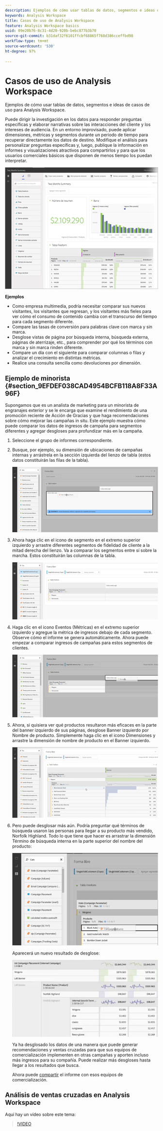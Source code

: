 ```yaml
---
description: Ejemplos de cómo usar tablas de datos, segmentos e ideas de casos de uso para Analysis Workspace.
keywords: Analysis Workspace
title: Casos de uso de Analysis Workspace
feature: Analysis Workspace basics
uuid: 09e20b76-8c31-4d20-920b-bebc877b3b70
source-git-commit: b31daf32f6101ffcbf68865f768d386cceffbd98
workflow-type: tm+mt
source-wordcount: '530'
ht-degree: 97%

---
```



# Casos de uso de Analysis Workspace

Ejemplos de cómo usar tablas de datos, segmentos e ideas de casos de uso para Analysis Workspace.

Puede dirigir la investigación en los datos para responder preguntas específicas y elaborar narrativas sobre las interacciones del cliente y los intereses de audiencia. En un entorno improvisado, puede aplicar dimensiones, métricas y segmentos durante un periodo de tiempo para recuperar directamente los datos de destino. Modifique el análisis para personalizar preguntas específicas y, luego, publique la información en informes y visualizaciones atractivos para compartirlos y para que los usuarios comerciales básicos que disponen de menos tiempo los puedan interpretar.

![](assets/two-months-summary-project.png)

**Ejemplos**

* Como empresa multimedia, podría necesitar comparar sus nuevos visitantes, los visitantes que regresan, y los visitantes más fieles para ver cómo el consumo de contenido cambia con el transcurso del tiempo para cada segmento diferente.
* Compare las tasas de conversión para palabras clave con marca y sin marca.
* Desglose vistas de página por búsqueda interna, búsqueda externa, páginas de aterrizaje, etc., para comprender por qué los términos con marca y sin marca rinden diferente.
* Compare un día con el siguiente para comparar columnas o filas y analizar el crecimiento en distintas métricas.
* Realice una consulta sencilla como devoluciones por dimensión.

## Ejemplo de minorista {#section_9EFDEF038CAD4954BCFB118A8F33A96F}

Supongamos que es un analista de marketing para un minorista de engranajes exterior y se le encarga que examine el rendimiento de una promoción reciente de Acción de Gracias y que haga recomendaciones sobre cómo mejorar las campañas in situ. Este ejemplo muestra cómo puede comparar los datos de ingresos de campaña para segmentos diferentes y agregar desgloses para profundizar más en la campaña.

1. Seleccione el grupo de informes correspondiente.
1. Busque, por ejemplo, su dimensión de ubicaciones de campañas internas y arrástrela en la sección izquierda del lienzo de tabla (estos datos constituirán las filas de la tabla).

   ![](assets/drag_dimension.png)

1. Ahora haga clic en el icono de segmento en el extremo superior izquierdo y arrastre diferentes segmentos de fidelidad de cliente a la mitad derecha del lienzo. Va a comparar los segmentos entre sí sobre la marcha. Estos constituirán las columnas de la tabla.

   ![](assets/drag_segments.png)

1. Haga clic en el icono Eventos (Métricas) en el extremo superior izquierdo y agregue la métrica de ingresos debajo de cada segmento. Observe cómo el informe se genera automáticamente. Ahora puede empezar a comparar ingresos de campañas para estos segmentos de clientes.

   ![](assets/drag_metrics.png)

1. Ahora, si quisiera ver qué productos resultaron más eficaces en la parte del banner izquierdo de sus páginas, desglose Banner izquierdo por Nombre de producto. Simplemente haga clic en el icono Dimensiones y arrastre la dimensión de nombre de producto en el Banner izquierdo.

   ![](assets/breakdown_prodname.png)

1. Pero puede desglosar más aún. Podría preguntar qué términos de búsqueda usaron las personas para llegar a su producto más vendido, Norfolk Highland. Todo lo que tiene que hacer es arrastrar la dimensión Término de búsqueda interna en la parte superior del nombre del producto:

   ![](assets/breakdown_intsearchterm.png)

   Aparecerá un nuevo resultado de desglose:

   ![](assets/breakdown_result.png)

   Ya ha desglosado los datos de una manera que puede generar recomendaciones y ventas cruzadas para que sus equipos de comercialización implementen en otras campañas y aporten incluso más ingresos para su compañía. Puede realizar más desgloses hasta llegar a los resultados que busca.

   Ahora puede [compartir](/help/analyze/analysis-workspace/curate-share/curate.md) el informe con esos equipos de comercialización.

## Análisis de ventas cruzadas en Analysis Workspace

Aquí hay un vídeo sobre este tema:

>[!VIDEO](https://video.tv.adobe.com/v/25864/?quality=12)
